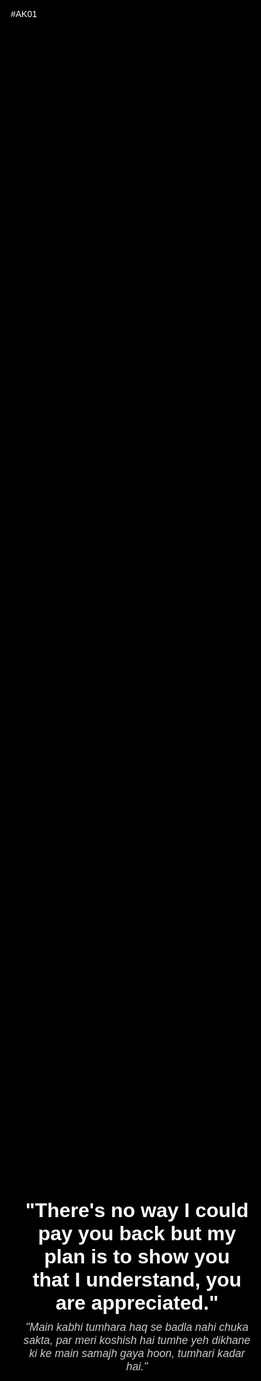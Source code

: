 #AK01
<!DOCTYPE html><html lang="en">
<head>
  <meta charset="UTF-8" />
  <meta name="viewport" content="width=device-width, initial-scale=1.0" />
  <title>THUG LIFE</title>
  <style>
    * {
      margin: 0;
      padding: 0;
      box-sizing: border-box;
    }
    body, html {
      height: 100%;
      font-family: 'Arial', sans-serif;
      scroll-behavior: smooth;
      background-color: #000;
      color: #fff;
    }
    .hero {
      background: url('thug-image.jpg') no-repeat center center/cover;
      height: 100vh;
      display: flex;
      align-items: center;
      justify-content: center;
      flex-direction: column;
      text-align: center;
      padding: 20px;
    }
    .hero h1 {
      font-size: 2rem;
      font-weight: bold;
      color: #fff;
      text-shadow: 2px 2px 5px #000;
    }
    .hero p {
      font-size: 1.1rem;
      font-style: italic;
      margin-top: 10px;
      color: #ccc;
      text-shadow: 1px 1px 3px #000;
    }
    .about {
      background: #111;
      padding: 60px 20px;
    }
    .about h2 {
      font-size: 2.2rem;
      text-align: center;
      margin-bottom: 20px;
    }
    .about p {
      max-width: 1000px;
      margin: 0 auto;
      font-size: 1.1rem;
      line-height: 1.8;
      color: #ddd;
    }
  </style>
</head>
<body>
  <div class="hero">
    <h1>"There's no way I could pay you back but my plan is to show you that I understand, you are appreciated."</h1>
    <p>"Main kabhi tumhara haq se badla nahi chuka sakta, par meri koshish hai tumhe yeh dikhane ki ke main samajh gaya hoon, tumhari kadar hai."</p>
  </div>  <div class="about">
    <h2>About Me</h2>
    <p>
      I was never meant to be a hero or a villain. I just wanted to be real.<br />
      Na main hero banna chahta tha, na villain... bas real rehna tha.<br /><br />
      Smoke Freely – not just a style, it's a statement.<br />
      Smoke freely sirf style nahi hai, ek statement hai bhai.<br /><br />
      People say I’ve changed. I smile. Because yes... I did, for a reason.<br />
      Log kehte hain main badal gaya hoon. Main muskurata hoon... kyunki haan, badla hoon. Ek wajah thi.<br /><br />
      They said I won’t make it. Today they copy my style.<br />
      Woh kehte the tu kuch nahi karega, aaj mere style ki copy maarte hain.<br /><br />
      I was broken, but I never stopped.<br />
      Toota zaroor tha, par kabhi ruka nahi.<br /><br />
      This quote is for those I could never thank properly – but I feel them every day.<br />
      Yeh quote unke liye hai jinko main kabhi properly thanks nahi keh paaya – par har din feel karta hoon unhe.<br /><br />
      I don’t follow trends or crowds. I follow my gut.<br />
      Na trend ke peeche bhaagta hoon, na crowd ke. Bas apni vibe pe jeeta hoon.<br /><br />
      I’m chill, but never weak.<br />
      Chill hoon, par kamzor nahi.<br /><br />
      No need to prove anything. My silence screams.<br />
      Kuch prove karne ki zarurat nahi. Mera silence hi sab kuch bolta hai.<br /><br />
      I’m not here to impress. I’m here to express.<br />
      Main impress karne nahi aaya. Bas express karne aaya hoon.<br /><br />
      Thug life isn’t crime. It’s a code – Live Real, Die Real.<br />
      Thug life koi crime nahi hai. Ek code hai – Real jiyo, Real maro.<br /><br />
      This world is full of fake smiles. I choose pain with pride.<br />
      Yeh duniya fake smiles se bhari hai. Main dard ko bhi pride ke saath jeeta hoon.<br /><br />
      When they laugh at your silence, they ignore your screams.<br />
      Jab log tumhare silence pe hanste hain, woh tumhari andar ki cheekhein ignore kar rahe hote hain.<br /><br />
      If you're here, maybe you're trying to understand me.<br />
      Agar tum yahan aaye ho, toh shayad tum mujhe samajhne aaye ho.<br /><br />
      I'm not saying I’m the best... but I am different.<br />
      Main yeh nahi keh raha ke main best hoon... par main alag hoon.<br /><br />
      Behind this face, there’s a whole damn story.<br />
      Is chehre ke peeche ek poori kahani hai, bhai.<br /><br />
      Judge me all you want, but never forget – real always recognize real.<br />
      Judge karna hai karo, par yaad rakhna – asli log hi asli ko pehchaante hain.
    </p>
  </div>
</body>
</html>
